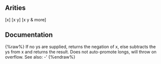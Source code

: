## Arities
[x]
[x y]
[x y & more]

## Documentation
{%raw%}
If no ys are supplied, returns the negation of x, else subtracts
  the ys from x and returns the result. Does not auto-promote
  longs, will throw on overflow. See also: -'
{%endraw%}
